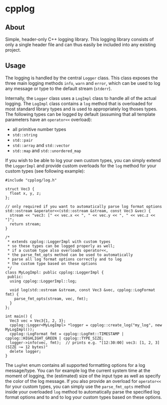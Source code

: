 # cpplog

## About

Simple, header-only C++ logging library.
This logging library consists of only a single header file and can thus easily be included into any existing project.

## Usage

The logging is handled by the central `Logger` class. This class exposes the three main logging methods `info`, `warn` and `error`, which can be used to log any message or type to the default stream (`stderr`).

Internally, the `Logger` class uses a `LogImpl` class to handle all of the actual logging. The `LogImpl` class contains a `log` method that is overloaded for most standard library types and is used to appropriately log thoses types. The following types can be logged by default (assuming that all template parameters have an `operator<<` overload):
- all primitive number types
- `std::string`
- `std::pair`
- `std::array` and `std::vector`
- `std::map` and `std::unordered_map`

If you wish to be able to log your own custom types, you can simply extend the `LoggerImpl` and provide custom overloads for the `log` method for your custom types (see following example):

```
#include "cpplog/log.h"

struct Vec3 {
  float x, y, z;
};

// only required if you want to automatically parse log format options
std::ostream &operator<<(std::ostream &stream, const Vec3 &vec) {
  stream << "vec3: [" << vec.x << ", " << vec.y << ", " << vec.z << "]";
  return stream;
}

/*
 * extends cpplog::LoggerImpl with custom types
 * so these types can be logged properly as well;
 * if a custom type also overloads operator<<,
 * the parse_fmt_opts method can be used to automatically
 * parse all log format options correctly and to log
 * the custom type based on these options
 */
class MyLogImpl: public cpplog::LoggerImpl {
 public:
  using cpplog::LoggerImpl::log;

  void log(std::ostream &stream, const Vec3 &vec, cpplog::LogFormat fmt) {
    parse_fmt_opts(stream, vec, fmt);
  }
};

int main() {
  Vec3 vec = Vec3{1, 2, 3};
  cpplog::Logger<MyLogImpl> *logger = cpplog::create_log("my_log", new MyLogImpl());
  cpplog::LogFormat fmt = cpplog::LogFmt::TIMESTAMP | cpplog::HIGHLIGHT_GREEN | cpplog::TYPE_SIZE;
  logger->info(vec, fmt);  // prints e.g. "[12:30:00] vec3: [1, 2, 3] (SIZE ~= 12 bytes)"
  delete logger;
}
```

The `LogFmt` enum contains all supported formatting options for a log message/type. You can for example log the current system time at the moment of logging, the (estimated) size of the input type as well as specify the color of the log message. If you also provide an overload for `operator<<` for your custom types, you can simply use the `parse_fmt_opts` method inside your overloaded `log` method to automatically parse the specified log format options and to and to log your custom types based on these options.
